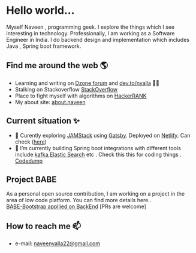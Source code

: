 # Hello world... 
Myself Naveen , programming geek. I explore the things which I see interesting in technology. Professionally, I am working as a Software Engineer in India. I do backend design and implementation which includes Java , Spring boot framework.

## Find me around the web 🌎
- Learning and writing on <a href="https://dzone.com/users/3052136/naveenyalla.html" target="_blank">Dzone forum</a> and <a href="https://dev.to/nyalla" target="_blank">dev.to/nyalla</a>  ✍🏾
- Stalking on Stackoverflow <a href="https://stackoverflow.com/users/6634724/naveen-yalla" target="_blank">StackOverflow</a>
- Place to fight myself with algorithms on <a href="https://www.hackerrank.com/nyalla" target="_blank">HackerRANK</a>
- My about site: <a href="https://nyalla.me/about" target="_blank">about.naveen</a>


## Current situation ✨

- 🔭 Curently exploring [JAMStack](https://jamstack.org/) using  [Gatsby](https://www.gatsbyjs.org/). Deployed on [Netlify](https://www.netlify.com/). Can check  (<a href="https://nyalla.me/blog" target="_blank">here</a>) 
- 🌱 I’m currently building Spring boot integrations with different tools include [kafka](https://kafka.apache.org/),[Elastic Search](https://www.elastic.co/) etc . Check this this for coding things . <a href="https://github.com/nyalla/Programming" target="_blank">Codedump</a>

## Project BABE ##
As a personal open source contribution, I am working on a project in the area of low code platform. You can find more details here..  
[BABE-Bootstrap appllied on BackEnd](https://github.com/nyalla/babe)  [PRs are welcome]

## How to reach me 📫
- e-mail: naveenyalla22@gmail.com
